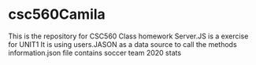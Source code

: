 # csc560Camila
This is the repository for CSC560 Class homework
Server.JS is a exercise for UNIT1
It is using users.JASON as a data source to call the methods
information.json file contains soccer team 2020 stats 
